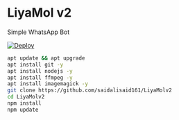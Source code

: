 # LiyaMol v2  

Simple WhatsApp Bot

[![Deploy](https://www.herokucdn.com/deploy/button.svg)](https://heroku.com/deploy?template=https://github.com/saidalisaid161/LiyaMolv2)



```bash
apt update && apt upgrade
apt install git -y
apt install nodejs -y
apt install ffmpeg -y
apt install imagemagick -y
git clone https://github.com/saidalisaid161/LiyaMolv2
cd LiyaMolv2
npm install
npm update
```

